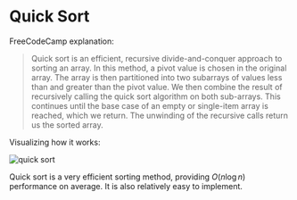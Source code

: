 # Quick Sort

FreeCodeCamp explanation:

> Quick sort is an efficient, recursive divide-and-conquer approach to sorting an array. In this method, a pivot value is chosen in the original array. The array is then partitioned into two subarrays of values less than and greater than the pivot value. We then combine the result of recursively calling the quick sort algorithm on both sub-arrays. This continues until the base case of an empty or single-item array is reached, which we return. The unwinding of the recursive calls return us the sorted array.

Visualizing how it works:

![quick sort](https://upload.wikimedia.org/wikipedia/commons/9/9c/Quicksort-example.gif)

Quick sort is a very efficient sorting method, providing $O(n \log n)$ performance on average. It is also relatively easy to implement. 